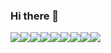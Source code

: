 ### Hi there 👋

<img src="https://img.shields.io/badge/next.js-000000?style=for-the-badge&logo=nextdotjs&logoColor=white"><img src="https://img.shields.io/badge/ReactQuery-FF4154?style=for-the-badge&logo=ReactQuery&logoColor=white"><img src="https://img.shields.io/badge/typescript-262627?style=for-the-badge&logo=typescript&logoColor=white"><img src="https://img.shields.io/badge/Storybook-FF4785?style=for-the-badge&logo=Storybook&logoColor=white"><img src="https://img.shields.io/badge/TAILWIND-06B6D4?style=for-the-badge&logo=tailwindcss&logoColor=white"><img src="https://img.shields.io/badge/AXIOS-5A29E4?style=for-the-badge&logo=axios&logoColor=white"><img src="https://img.shields.io/badge/ZUSTAND-ECB63F?style=for-the-badge&logoColor=white"><img src="https://img.shields.io/badge/SCSS-CC6699?style=for-the-badge&logo=sass&logoColor=white"><img src="https://img.shields.io/badge/ESLINT-4B32C3?style=for-the-badge&logo=eslint&logoColor=white">



<!--
**aram0807/aram0807** is a ✨ _special_ ✨ repository because its `README.md` (this file) appears on your GitHub profile.

Here are some ideas to get you started:

- 🔭 I’m currently working on ...
- 🌱 I’m currently learning ...
- 👯 I’m looking to collaborate on ...
- 🤔 I’m looking for help with ...
- 💬 Ask me about ...
- 📫 How to reach me: ...
- 😄 Pronouns: ...
- ⚡ Fun fact: ...
-->
